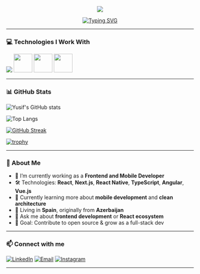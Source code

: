 <div align="center">
  <img src="https://capsule-render.vercel.app/api?type=waving&color=gradient&height=150&section=header&text=Yusif%20Jabrayilov&fontSize=50&fontColor=fff&animation=twinkling&fontAlignY=38"/>
</div>

<div align="center">

[![Typing SVG](https://readme-typing-svg.herokuapp.com?font=Fira+Code&size=22&pause=1000&color=00F7FF&center=true&vCenter=true&width=435&lines=Hi+%F0%9F%91%8B%2C+I'm+Yusif;Frontend+Developer;also+I'm+Co+Founder;React+%7C+Next.js+%7C+TypeScript+Lover)](https://git.io/typing-svg)

</div>

---

### 💻 Technologies I Work With

<div style="display:flex,flexDirection:"column">
  <img src="https://skillicons.dev/icons?i=react,nextjs,ts,js,html,css,tailwind,redux,firebase,git" />
  <img src="https://media.giphy.com/media/XAxylRMCdpbEWUAvr8/giphy.gif" width="50">
  <img src="https://media.giphy.com/media/fsEaZldNC8A1PJ3mwp/giphy.gif" width="50">
  <img src="https://i.giphy.com/media/KzJkzjggfGN5Py6nkT/200.webp" width="50">
</p>

---

### 📊 GitHub Stats

![Yusif's GitHub stats](https://github-readme-stats.vercel.app/api?username=mahirliy55&show_icons=true&theme=radical&cache_buster=20250621)

![Top Langs](https://github-readme-stats.vercel.app/api/top-langs/?username=mahirliy55&layout=compact&langs_count=6&theme=radical&cache_buster=20250621)

[![GitHub Streak](https://github-readme-streak-stats.herokuapp.com/?user=mahirliy55&theme=radical&cache_buster=20250621)](https://git.io/streak-stats)

[![trophy](https://github-profile-trophy.vercel.app/?username=mahirliy55&theme=onedark&cache_buster=20250621)](https://github.com/ryo-ma/github-profile-trophy)








---

### 🚀 About Me

- 🔭 I’m currently working as a **Frontend and Mobile Developer**  
- 🛠️ Technologies: **React**, **Next.js**, **React Native**, **TypeScript**, **Angular**, **Vue.js**
- 🌱 Currently learning more about **mobile development** and **clean architecture**  
- 📍 Living in **Spain**, originally from **Azerbaijan**  
- 💬 Ask me about **frontend development** or **React ecosystem**  
- 🎯 Goal: Contribute to open source & grow as a full-stack dev

---

### 📫 Connect with me

[![LinkedIn](https://img.shields.io/badge/LinkedIn-%230077B5.svg?style=for-the-badge&logo=linkedin&logoColor=white)](https://www.linkedin.com/in/yusif-jabrayilov/)
[![Email](https://img.shields.io/badge/Email-D14836?style=for-the-badge&logo=gmail&logoColor=white)](mailto:yusifspain@gmail.com)
[![Instagram](https://img.shields.io/badge/Instagram-E4405F.svg?style=for-the-badge&logo=instagram&logoColor=white)](https://www.instagram.com/thejabrael/)


---

